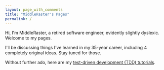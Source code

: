 ```yaml
---
layout: page_with_comments
title: "MiddleRaster's Pages"
permalink: /
---
```


Hi, I'm MiddleRaster, a retired software engineer, evidently slightly dyslexic.
Welcome to my pages.

I'll be discussing things I've learned in my 35-year career, 
including 4 completely original ideas. Stay tuned for those.

Without further ado, here are my [test-driven development (TDD) tutorials](/TDD/tutorials.html).
